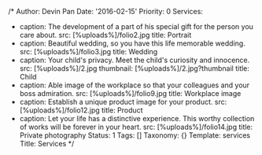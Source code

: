 /*
Author: Devin Pan
Date: '2016-02-15'
Priority: 0
Services:
- caption: The development of a part of his special gift for the person you care about.
  src: [%uploads%]/folio2.jpg
  title: Portrait
- caption: Beautiful wedding, so you have this life memorable wedding.
  src: [%uploads%]/folio3.jpg
  title: Wedding
- caption: Your child's privacy. Meet the child's curiosity and innocence.
  src: [%uploads%]/2.jpg
  thumbnail: [%uploads%]/2.jpg?thumbnail
  title: Child
- caption: Able image of the workplace so that your colleagues and your boss admiration.
  src: [%uploads%]/folio9.jpg
  title: Workplace image
- caption: Establish a unique product image for your product.
  src: [%uploads%]/folio12.jpg
  title: Product
- caption: Let your life has a distinctive experience. This worthy collection of works
    will be forever in your heart.
  src: [%uploads%]/folio14.jpg
  title: Private photography
Status: 1
Tags: []
Taxonomy: {}
Template: services
Title: Services
*/
